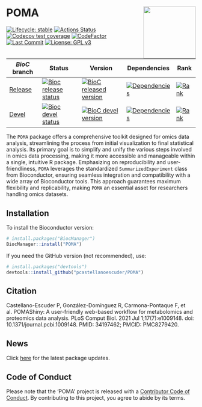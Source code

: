 
# POMA <img src='man/figures/logo.png' align="right" height="139" />

<!-- badges: start -->

[![Lifecycle:
stable](https://img.shields.io/badge/lifecycle-stable-brightgreen.svg)](https://www.tidyverse.org/lifecycle/#stable)
[![Actions
Status](https://github.com/pcastellanoescuder/POMA/workflows/R-CMD-check/badge.svg)](https://github.com/pcastellanoescuder/POMA/actions)
[![Codecov test
coverage](https://codecov.io/gh/pcastellanoescuder/POMA/branch/master/graph/badge.svg)](https://codecov.io/gh/pcastellanoescuder/POMA?branch=master)
[![CodeFactor](https://www.codefactor.io/repository/github/pcastellanoescuder/POMA/badge)](https://www.codefactor.io/repository/github/pcastellanoescuder/POMA)
[![Last
Commit](https://img.shields.io/github/last-commit/pcastellanoescuder/POMA.svg)](https://github.com/pcastellanoescuder/POMA/commits/master)
[![License: GPL
v3](https://img.shields.io/badge/License-GPLv3-blue.svg)](https://www.gnu.org/licenses/gpl-3.0)

| *BioC* branch                                                           | Status                                                                                                                                                  | Version                                                                                                                                            | Dependencies                                                                                                                                         | Rank                                                                                                                         |
|-------------------------------------------------------------------------|---------------------------------------------------------------------------------------------------------------------------------------------------------|----------------------------------------------------------------------------------------------------------------------------------------------------|------------------------------------------------------------------------------------------------------------------------------------------------------|------------------------------------------------------------------------------------------------------------------------------|
| [Release](http://bioconductor.org/packages/release/bioc/html/POMA.html) | [![Bioc release status](https://bioconductor.org/shields/build/release/bioc/POMA.svg)](https://bioconductor.org/checkResults/release/bioc-LATEST/POMA/) | [![BioC released version](https://img.shields.io/badge/release%20version-1.6.0-blue.svg)](https://www.bioconductor.org/packages/POMA)              | [![Dependencies](http://bioconductor.org/shields/dependencies/release/POMA.svg)](http://bioconductor.org/packages/release/bioc/html/POMA.html#since) | [![Rank](http://www.bioconductor.org/shields/downloads/release/POMA.svg)](https://bioconductor.org/packages/stats/bioc/POMA) |
| [Devel](http://bioconductor.org/packages/devel/bioc/html/POMA.html)     | [![Bioc devel status](https://bioconductor.org/shields/build/devel/bioc/POMA.svg)](https://bioconductor.org/checkResults/devel/bioc-LATEST/POMA/)       | [![BioC devel version](https://img.shields.io/badge/devel%20version-1.8.49-blue.svg)](https://bioconductor.org/packages/devel/bioc/html/POMA.html) | [![Dependencies](http://bioconductor.org/shields/dependencies/devel/POMA.svg)](http://bioconductor.org/packages/devel/bioc/html/POMA.html#since)     | [![Rank](http://www.bioconductor.org/shields/downloads/devel/POMA.svg)](https://bioconductor.org/packages/stats/bioc/POMA)   |

<!-- badges: end -->

The `POMA` package offers a comprehensive toolkit designed for omics
data analysis, streamlining the process from initial visualization to
final statistical analysis. Its primary goal is to simplify and unify
the various steps involved in omics data processing, making it more
accessible and manageable within a single, intuitive R package.
Emphasizing on reproducibility and user-friendliness, `POMA` leverages
the standardized `SummarizedExperiment` class from Bioconductor,
ensuring seamless integration and compatibility with a wide array of
Bioconductor tools. This approach guarantees maximum flexibility and
replicability, making `POMA` an essential asset for researchers handling
omics datasets.

<!-- For more information and to get started, visit the POMA website.  -->
<!-- POMA provides two different Shiny apps both for exploratory data analysis and statistical analysis that implement all POMA functions in two user-friendly web interfaces.      -->
<!--   - **POMAShiny**: Shiny version of this package. https://github.com/pcastellanoescuder/POMAShiny   -->
<!--   - **POMAcounts**: Shiny version for exploratory and statistical analysis of mass spectrometry spectral counts data and RNAseq data. https://github.com/pcastellanoescuder/POMAcounts    -->
<!-- The [GitHub page](https://github.com/pcastellanoescuder/POMA) is for active development, issue tracking and forking/pulling purposes. To get an overview of the package, see the [*POMA Workflow*](https://pcastellanoescuder.github.io/POMA/articles/POMA-demo.html) vignette.      -->

## Installation

To install the Bioconductor version:

``` r
# install.packages("BiocManager")
BiocManager::install("POMA")
```

If you need the GitHub version (not recommended), use:

``` r
# install.packages("devtools")
devtools::install_github("pcastellanoescuder/POMA")
```

## Citation

Castellano-Escuder P, González-Domínguez R, Carmona-Pontaque F, et
al. POMAShiny: A user-friendly web-based workflow for metabolomics and
proteomics data analysis. PLoS Comput Biol. 2021 Jul 1;17(7):e1009148.
doi: 10.1371/journal.pcbi.1009148. PMID: 34197462; PMCID: PMC8279420.

<!-- ### Cited In -->
<!-- Bellio C, Emperador M, Castellano P, et al. GDF15 Is an Eribulin Response Biomarker also Required for Survival of DTP Breast Cancer Cells. Cancers (Basel). 2022 May 23;14(10):2562. doi: 10.3390/cancers14102562. PMID: 35626166; PMCID: PMC9139899. -->
<!-- González-Domínguez R, Castellano-Escuder P, Lefèvre-Arbogast S, et al. Apolipoprotein E and sex modulate fatty acid metabolism in a prospective observational study of cognitive decline. Alzheimers Res Ther. 2022 Jan 3;14(1):1. doi: 10.1186/s13195-021-00948-8. PMID: 34980257; PMCID: PMC8725342. -->
<!-- González-Domínguez R, Castellano-Escuder P, Carmona F, et al. Food and Microbiota Metabolites Associate with Cognitive Decline in Older Subjects: A 12-Year Prospective Study. Mol Nutr Food Res. 2021 Dec;65(23):e2100606. doi: 10.1002/mnfr.202100606. Epub 2021 Oct 28. PMID: 34661340. -->
<!-- Peron G, Gargari G, Meroño T, et al. Crosstalk among intestinal barrier, gut microbiota and serum metabolome after a polyphenol-rich diet in older subjects with "leaky gut": The MaPLE trial. Clin Nutr. 2021 Oct;40(10):5288-5297. doi: 10.1016/j.clnu.2021.08.027. Epub 2021 Sep 9. PMID: 34534897. -->

## News

Click
[here](https://github.com/pcastellanoescuder/POMA/blob/master/NEWS.md)
for the latest package updates.

## Code of Conduct

Please note that the ‘POMA’ project is released with a [Contributor Code
of
Conduct](https://pcastellanoescuder.github.io/POMA/CODE_OF_CONDUCT.html).
By contributing to this project, you agree to abide by its terms.
